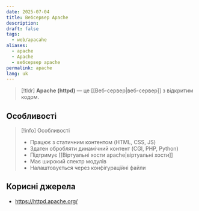 ```yaml
---
date: 2025-07-04
title: Вебсервер Apache
description: 
draft: false
tags:
  - web/apacahe
aliases:
  - apache
  - Apache
  - вебсервер apache
permalink: apache
lang: uk
---
```


> [!tldr]
> **Apache (httpd)** — це [[Веб-сервер|веб-сервер]] з відкритим кодом.

## Особливості

> [!info] Особливості
> - Працює з статичним контентом (HTML, CSS, JS)
> - Здатен обробляти динамічний контент (CGI, PHP, Python)
> - Підтримує [[Віртуальні хости apache|віртуальні хости]]
> - Має широкий спектр модулів
> - Налаштовується через конфігураційні файли


## Корисні джерела

- https://httpd.apache.org/